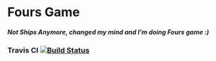 # Fours Game
##### Not Ships Anymore, changed my mind and I'm doing Fours game :) 
### Travis CI                  [![Build Status](https://travis-ci.com/glonpl/Ships.svg?token=LpuJyLDJhg3xqjKJ2jBB&branch=master)](https://travis-ci.com/glonpl/Ships)

